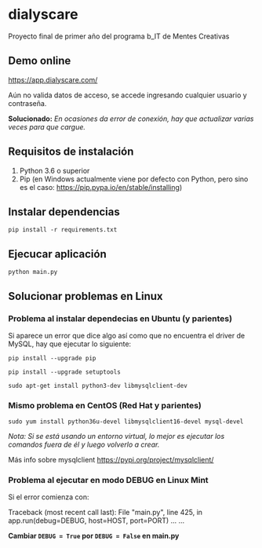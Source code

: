 # dialyscare

Proyecto final de primer año del programa b_IT de Mentes Creativas

## Demo online

https://app.dialyscare.com/

Aún no valida datos de acceso, se accede ingresando cualquier usuario y contraseña.

**Solucionado:** *En ocasiones da error de conexión, hay que actualizar varias veces para que cargue.*

## Requisitos de instalación

1. Python 3.6 o superior
2. Pip (en Windows actualmente viene por defecto con Python, pero sino es el caso: https://pip.pypa.io/en/stable/installing)


## Instalar dependencias

~~~~
pip install -r requirements.txt
~~~~

## Ejecucar aplicación
	
~~~~
python main.py
~~~~

## Solucionar problemas en Linux

### Problema al instalar dependecias en Ubuntu (y parientes)

Si aparece un error que dice algo así como que no encuentra el driver de MySQL, hay que ejecutar lo siguiente:

~~~~
pip install --upgrade pip
~~~~

~~~~
pip install --upgrade setuptools
~~~~

~~~~
sudo apt-get install python3-dev libmysqlclient-dev
~~~~

### Mismo problema en CentOS (Red Hat y parientes)

~~~~
sudo yum install python36u-devel libmysqlclient16-devel mysql-devel
~~~~

*Nota: Si se está usando un entorno virtual, lo mejor es ejecutar los comandos fuera de él y luego volverlo a crear.*

Más info sobre mysqlclient https://pypi.org/project/mysqlclient/

### Problema al ejecutar en modo DEBUG en Linux Mint

Si el error comienza con:

Traceback (most recent call last):
  File "main.py", line 425, in <module>
    app.run(debug=DEBUG, host=HOST, port=PORT)
  ...
  ...

**Cambiar `DEBUG = True` por `DEBUG = False` en main.py**
